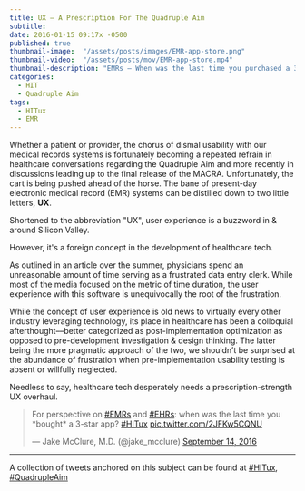```yaml
---
title: UX – A Prescription For The Quadruple Aim
subtitle:
date: 2016-01-15 09:17x -0500
published: true
thumbnail-image:  "/assets/posts/images/EMR-app-store.png"
thumbnail-video:  "/assets/posts/mov/EMR-app-store.mp4"
thumbnail-description: "EMRs – When was the last time you purchased a 3-star app?"
categories:
  - HIT
  - Quadruple Aim
tags:
  - HITux
  - EMR
---
```


Whether a patient or provider, the chorus of dismal usability with our medical records systems is fortunately becoming a repeated refrain in healthcare conversations regarding the Quadruple Aim and more recently in discussions leading up to the final release of the MACRA. Unfortunately, the cart is being pushed ahead of the horse. The bane of present-day electronic medical record (EMR) systems can be distilled down to two little letters, **UX**.

<!--excerpt-->

Shortened to the abbreviation "UX", user experience is a buzzword in & around Silicon Valley.
<div class="google-trends embed">
<script type="text/javascript" src="https://ssl.gstatic.com/trends_nrtr/760_RC04/embed_loader.js"></script> <script type="text/javascript"> trends.embed.renderExploreWidget("GEO_MAP_2", {"comparisonItem":[{"keyword":"ux ehr","geo":"US","time":"today 5-y"},{"keyword":"ux healthcare","geo":"US","time":"today 5-y"},{"keyword":"ux","geo":"US","time":"today 5-y"},{"keyword":"mobile ux","geo":"US","time":"today 5-y"}],"category":0,"property":""}, {"exploreQuery":"geo=US&q=ux%20ehr,ux%20healthcare,ux,mobile%20ux"}); </script></div>

However, it's a foreign concept in the development of healthcare tech.
<div class="google-trends embed">
<script type="text/javascript" src="https://ssl.gstatic.com/trends_nrtr/760_RC04/embed_loader.js"></script> <script type="text/javascript"> trends.embed.renderExploreWidget("GEO_MAP_1", {"comparisonItem":[{"keyword":"ux ehr","geo":"US","time":"today 5-y"},{"keyword":"ux healthcare","geo":"US","time":"today 5-y"},{"keyword":"ux","geo":"US","time":"today 5-y"},{"keyword":"mobile ux","geo":"US","time":"today 5-y"}],"category":0,"property":""}, {"exploreQuery":"geo=US&q=ux%20ehr,ux%20healthcare,ux,mobile%20ux"}); </script>

<script type="text/javascript" src="https://ssl.gstatic.com/trends_nrtr/760_RC04/embed_loader.js"></script> <script type="text/javascript"> trends.embed.renderExploreWidget("TIMESERIES", {"comparisonItem":[{"keyword":"ux ehr","geo":"US","time":"today 5-y"},{"keyword":"ux healthcare","geo":"US","time":"today 5-y"},{"keyword":"ux","geo":"US","time":"today 5-y"},{"keyword":"mobile ux","geo":"US","time":"today 5-y"}],"category":0,"property":""}, {"exploreQuery":"geo=US&q=ux%20ehr,ux%20healthcare,ux,mobile%20ux"}); </script>
</div>

As outlined in an article over the summer, physicians spend an unreasonable amount of time serving as a frustrated data entry clerk. While most of the media focused on the metric of time duration, the user experience with this software is unequivocally the root of the frustration.

While the concept of user experience is old news to virtually every other industry leveraging technology, its place in healthcare has been a colloquial afterthought––better categorized as post-implementation optimization as opposed to pre-development investigation & design thinking. The latter being the more pragmatic approach of the two, we shouldn’t be surprised at the abundance of frustration when pre-implementation usability testing is absent or willfully neglected.

Needless to say, healthcare tech desperately needs a prescription-strength UX overhaul.

  <blockquote class="twitter-video" data-lang="en">
  <p lang="en" dir="ltr">For perspective on
  <a href="https://twitter.com/hashtag/EMRs?src=hash">#EMRs</a> and
  <a href="https://twitter.com/hashtag/EHRs?src=hash">#EHRs</a>: when was the last time you *bought* a 3-star app?
  <a href="https://twitter.com/hashtag/HITux?src=hash">#HITux</a>
  <a href="https://t.co/2JFKw5CQNU">pic.twitter.com/2JFKw5CQNU</a></p>&mdash; Jake McClure, M.D. (@jake_mcclure)
  <a href="https://twitter.com/jake_mcclure/status/776125179932049409">September 14, 2016</a>
  </blockquote>

---

A collection of tweets anchored on this subject can be found at [#HITux](https://twitter.com/search?f=tweets&vertical=default&q=%23HITux&src=typd), [#QuadrupleAim](https://twitter.com/search?vertical=default&q=%23QuadrupleAim&src=typd)
